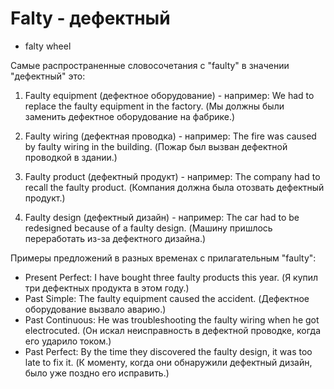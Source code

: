# Falty - дефектный

- falty wheel

Самые распространенные словосочетания с "faulty" в значении "дефектный" это:

1. Faulty equipment (дефектное оборудование) - например: We had to replace the faulty equipment in the factory. (Мы должны были заменить дефектное оборудование на фабрике.)

2. Faulty wiring (дефектная проводка) - например: The fire was caused by faulty wiring in the building. (Пожар был вызван дефектной проводкой в здании.)

3. Faulty product (дефектный продукт) - например: The company had to recall the faulty product. (Компания должна была отозвать дефектный продукт.)

4. Faulty design (дефектный дизайн) - например: The car had to be redesigned because of a faulty design. (Машину пришлось переработать из-за дефектного дизайна.)

Примеры предложений в разных временах с прилагательным "faulty":

- Present Perfect: I have bought three faulty products this year. (Я купил три дефектных продукта в этом году.)
- Past Simple: The faulty equipment caused the accident. (Дефектное оборудование вызвало аварию.)
- Past Continuous: He was troubleshooting the faulty wiring when he got electrocuted. (Он искал неисправность в дефектной проводке, когда его ударило током.)
- Past Perfect: By the time they discovered the faulty design, it was too late to fix it. (К моменту, когда они обнаружили дефектный дизайн, было уже поздно его исправить.)
